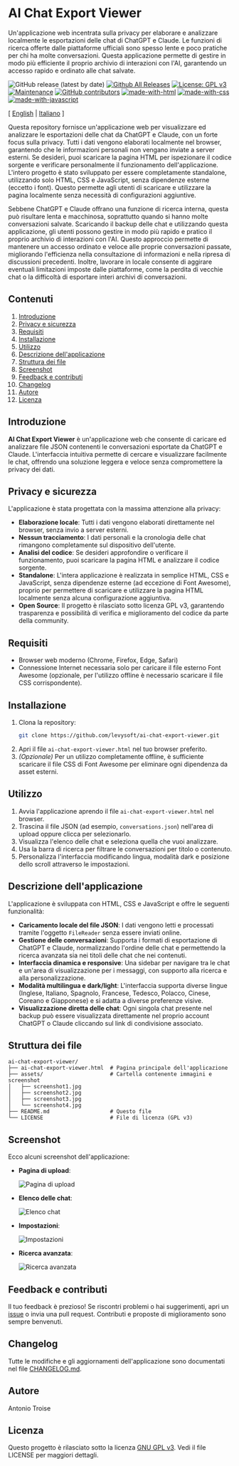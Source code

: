 # AI Chat Export Viewer
Un'applicazione web incentrata sulla privacy per elaborare e analizzare localmente le esportazioni delle chat di ChatGPT e Claude. Le funzioni di ricerca offerte dalle piattaforme ufficiali sono spesso lente e poco pratiche per chi ha molte conversazioni. Questa applicazione permette di gestire in modo più efficiente il proprio archivio di interazioni con l'AI, garantendo un accesso rapido e ordinato alle chat salvate.

![GitHub release (latest by date)](https://img.shields.io/github/v/release/levysoft/ai-chat-export-viewer?label=latest) [![Github All Releases](https://img.shields.io/github/downloads/levysoft/ai-chat-export-viewer/total.svg)](https://github.com/levysoft/ai-chat-export-viewer/releases) [![License: GPL v3](https://img.shields.io/badge/License-GPLv3-yellow.svg)](https://opensource.org/licenses/GPLv3) [![Maintenance](https://img.shields.io/badge/Maintained%3F-yes-green.svg)](https://github.com/levysoft/ai-chat-export-viewer/graphs/commit-activity) [![GitHub contributors](https://img.shields.io/github/contributors/levysoft/ai-chat-export-viewer.svg)](https://github.com/levysoft/ai-chat-export-viewer/graphs/contributors) [![made-with-html](https://img.shields.io/badge/Made%20with-HTML-orange.svg)](https://developer.mozilla.org/en-US/docs/Web/HTML) [![made-with-css](https://img.shields.io/badge/Made%20with-CSS-blue.svg)](https://developer.mozilla.org/en-US/docs/Web/CSS) [![made-with-javascript](https://img.shields.io/badge/Made%20with-JavaScript-yellow.svg)](https://developer.mozilla.org/en-US/docs/Web/JavaScript)

[ [English](README.md) | [Italiano](README.it.md) ]

Questa repository fornisce un'applicazione web per visualizzare ed analizzare le esportazioni delle chat da ChatGPT e Claude, con un forte focus sulla privacy. Tutti i dati vengono elaborati localmente nel browser, garantendo che le informazioni personali non vengano inviate a server esterni. Se desideri, puoi scaricare la pagina HTML per ispezionare il codice sorgente e verificare personalmente il funzionamento dell'applicazione. L'intero progetto è stato sviluppato per essere completamente standalone, utilizzando solo HTML, CSS e JavaScript, senza dipendenze esterne (eccetto i font). Questo permette agli utenti di scaricare e utilizzare la pagina localmente senza necessità di configurazioni aggiuntive.

Sebbene ChatGPT e Claude offrano una funzione di ricerca interna, questa può risultare lenta e macchinosa, soprattutto quando si hanno molte conversazioni salvate. Scaricando il backup delle chat e utilizzando questa applicazione, gli utenti possono gestire in modo più rapido e pratico il proprio archivio di interazioni con l'AI. Questo approccio permette di mantenere un accesso ordinato e veloce alle proprie conversazioni passate, migliorando l'efficienza nella consultazione di informazioni e nella ripresa di discussioni precedenti. Inoltre, lavorare in locale consente di aggirare eventuali limitazioni imposte dalle piattaforme, come la perdita di vecchie chat o la difficoltà di esportare interi archivi di conversazioni.

## Contenuti

1. [Introduzione](#introduzione)
2. [Privacy e sicurezza](#privacy-e-sicurezza)
3. [Requisiti](#requisiti)
4. [Installazione](#installazione)
5. [Utilizzo](#utilizzo)
6. [Descrizione dell'applicazione](#descrizione-dellapplicazione)
7. [Struttura dei file](#struttura-dei-file)
8. [Screenshot](#screenshot)
9. [Feedback e contributi](#feedback-e-contributi)
10. [Changelog](#changelog)
11. [Autore](#autore)
12. [Licenza](#licenza)

## Introduzione

**AI Chat Export Viewer** è un'applicazione web che consente di caricare ed analizzare file JSON contenenti le conversazioni esportate da ChatGPT e Claude. L'interfaccia intuitiva permette di cercare e visualizzare facilmente le chat, offrendo una soluzione leggera e veloce senza compromettere la privacy dei dati.

## Privacy e sicurezza

L'applicazione è stata progettata con la massima attenzione alla privacy:
- **Elaborazione locale**: Tutti i dati vengono elaborati direttamente nel browser, senza invio a server esterni.
- **Nessun tracciamento**: I dati personali e la cronologia delle chat rimangono completamente sul dispositivo dell'utente.
- **Analisi del codice**: Se desideri approfondire o verificare il funzionamento, puoi scaricare la pagina HTML e analizzare il codice sorgente.
- **Standalone**: L'intera applicazione è realizzata in semplice HTML, CSS e JavaScript, senza dipendenze esterne (ad eccezione di Font Awesome), proprio per permettere di scaricare e utilizzare la pagina HTML localmente senza alcuna configurazione aggiuntiva.
- **Open Source**: Il progetto è rilasciato sotto licenza GPL v3, garantendo trasparenza e possibilità di verifica e miglioramento del codice da parte della community.

## Requisiti

- Browser web moderno (Chrome, Firefox, Edge, Safari)
- Connessione Internet necessaria solo per caricare il file esterno Font Awesome (opzionale, per l'utilizzo offline è necessario scaricare il file CSS corrispondente).

## Installazione

1. Clona la repository:
    ```sh
    git clone https://github.com/levysoft/ai-chat-export-viewer.git
    ```
2. Apri il file `ai-chat-export-viewer.html` nel tuo browser preferito.
3. *(Opzionale)* Per un utilizzo completamente offline, è sufficiente scaricare il file CSS di Font Awesome per eliminare ogni dipendenza da asset esterni.

## Utilizzo

1. Avvia l'applicazione aprendo il file `ai-chat-export-viewer.html` nel browser.
2. Trascina il file JSON (ad esempio, `conversations.json`) nell'area di upload oppure clicca per selezionarlo.
3. Visualizza l'elenco delle chat e seleziona quella che vuoi analizzare.
4. Usa la barra di ricerca per filtrare le conversazioni per titolo o contenuto.
5. Personalizza l'interfaccia modificando lingua, modalità dark e posizione dello scroll attraverso le impostazioni.

## Descrizione dell'applicazione

L'applicazione è sviluppata con HTML, CSS e JavaScript e offre le seguenti funzionalità:
- **Caricamento locale del file JSON**: I dati vengono letti e processati tramite l'oggetto `FileReader` senza essere inviati online.
- **Gestione delle conversazioni**: Supporta i formati di esportazione di ChatGPT e Claude, normalizzando l'ordine delle chat e permettendo la ricerca avanzata sia nei titoli delle chat che nei contenuti.
- **Interfaccia dinamica e responsive**: Una sidebar per navigare tra le chat e un'area di visualizzazione per i messaggi, con supporto alla ricerca e alla personalizzazione.
- **Modalità multilingua e dark/light**: L'interfaccia supporta diverse lingue (Inglese, Italiano, Spagnolo, Francese, Tedesco, Polacco, Cinese, Coreano e Giapponese) e si adatta a diverse preferenze visive.
- **Visualizzazione diretta delle chat**: Ogni singola chat presente nel backup può essere visualizzata direttamente nel proprio account ChatGPT o Claude cliccando sul link di condivisione associato.

## Struttura dei file
```
ai-chat-export-viewer/
├── ai-chat-export-viewer.html  # Pagina principale dell'applicazione
├── assets/                     # Cartella contenente immagini e screenshot
│   ├── screenshot1.jpg
│   ├── screenshot2.jpg
│   ├── screenshot3.jpg
│   └── screenshot4.jpg
├── README.md                   # Questo file
└── LICENSE                     # File di licenza (GPL v3)
```

## Screenshot

Ecco alcuni screenshot dell'applicazione:

- **Pagina di upload**:

  ![Pagina di upload](assets/screenshot1.jpg)
- **Elenco delle chat**:

  ![Elenco chat](assets/screenshot2.jpg)

- **Impostazioni**:

  ![Impostazioni](assets/screenshot3.jpg)

- **Ricerca avanzata**:

  ![Ricerca avanzata](assets/screenshot4.jpg)

## Feedback e contributi

Il tuo feedback è prezioso! Se riscontri problemi o hai suggerimenti, apri un [issue](https://github.com/levysoft/ai-chat-export-viewer/issues) o invia una pull request. Contributi e proposte di miglioramento sono sempre benvenuti.

## Changelog

Tutte le modifiche e gli aggiornamenti dell'applicazione sono documentati nel file [CHANGELOG.md](./CHANGELOG.md).

## Autore

Antonio Troise

## Licenza

Questo progetto è rilasciato sotto la licenza [GNU GPL v3](https://www.gnu.org/licenses/gpl-3.0.en.html). Vedi il file LICENSE per maggiori dettagli.

